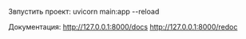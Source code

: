 
Звпустить проект:
uvicorn main:app --reload

Документация:
http://127.0.0.1:8000/docs
http://127.0.0.1:8000/redoc